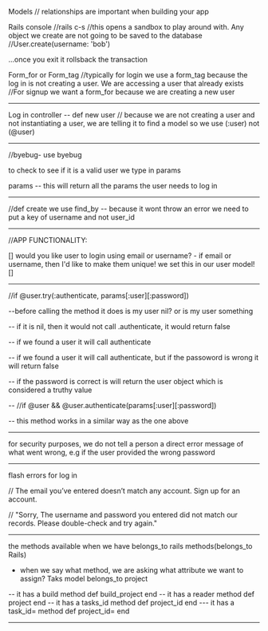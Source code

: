 Models 
// relationships are important when building your app 

Rails console 
//rails c-s 
//this opens a sandbox to play around with. Any object we create are not going to be saved to the database
//User.create(username: 'bob')

...once you exit it rollsback the transaction 

Form_for or Form_tag 
//typically for login we use a form_tag because the log in is not creating a user. We are accessing a user that already exists 
//For signup we want a form_for because we are creating a new user 

******

Log in controller -- def new user 
// because we are not creating a user and not instantiating a user, we are telling it to find a model so we use (:user) not (@user)

*******
//byebug- use byebug 

to check to see if it is a valid user we type in params 

params -- this will return all the params the user needs to log in 

 *****

//def create 
we use find_by -- because it wont throw an error 
we need to put a key of username and not user_id 

*****
//APP FUNCTIONALITY: 

[] would you like user to login using email or username? - if email or username, then I'd like to make them unique! we set this in our user model! 
[] 

*******

//if @user.try(:authenticate, params[:user][:password])

--before calling the method it does is my user nil? or is my user something 

-- if it is nil, then it would not call .authenticate, it would return false 

-- if we found a user it will call authenticate 

-- if we found a user it will call authenticate, but if the passoword is wrong it will return false 

-- if the password is correct is will return the user object which is considered a truthy value 

-- 
//if @user && @user.authenticate(params[:user][:password])

-- this method works in a similar way as the one above 

***** 

for security purposes, we do not tell a person a direct error message of what went wrong, e.g if the user provided the wrong password 


***** 

flash errors for log in 

// The email you’ve entered doesn’t match any account. Sign up for an account.

// 
"Sorry, The username and password you entered did not match our records. Please double-check and try again."


******

the methods available when we have belongs_to rails methods(belongs_to Rails) 
- when we say what method, we are asking what attribute we want to assign? 
Taks model
belongs_to project

-- it has a build method 
def build_project
end
-- it has a reader method 
def project 
end 
-- it has a tasks_id method 
def project_id 
end 
--- it has a task_id= method 
def project_id= 
end 

*******